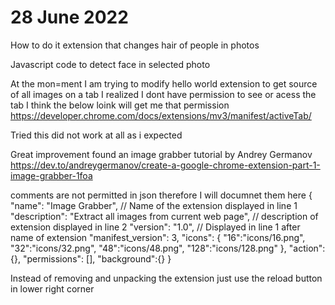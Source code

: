 # 28 June 2022

How to do it  extension that changes hair of people in photos

Javascript code to detect face in selected photo

At the mon=ment I am trying to modify hello world extension to get source of all images on a tab
I realized I dont have permission to see or acess the tab 
I think the below loink will get me that permission
https://developer.chrome.com/docs/extensions/mv3/manifest/activeTab/

Tried this did not work at all as i expected

Great improvement found an image grabber tutorial by Andrey Germanov
https://dev.to/andreygermanov/create-a-google-chrome-extension-part-1-image-grabber-1foa

comments are not permitted in json therefore I will documnet them here
{
    "name": "Image Grabber", // Name of the extension displayed in line 1
    "description": "Extract all images from current web page", // description of extension displayed in line 2
    "version": "1.0", // Displayed in line 1 after name of extension
    "manifest_version": 3,
    "icons": {
        "16":"icons/16.png",
        "32":"icons/32.png",
        "48":"icons/48.png",
        "128":"icons/128.png"
    },
    "action": {},
    "permissions": [],
    "background":{}
}

Instead of removing and unpacking the extension just use the reload button in lower right corner